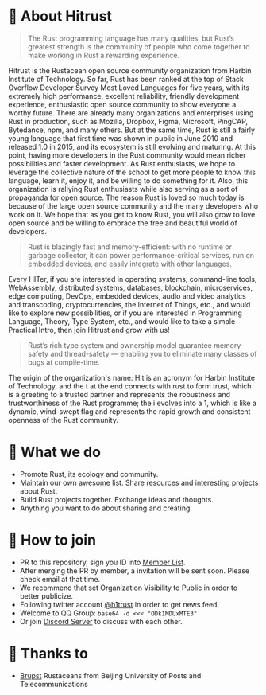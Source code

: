 # 🦀️ About Hitrust

> The Rust programming language has many qualities, but Rust’s greatest strength is the community of people who come together to make working in Rust a rewarding experience. 

Hitrust is the Rustacean open source community organization from Harbin Institute of Technology. So far, Rust has been ranked at the top of Stack Overflow Developer Survey Most Loved Languages for five years, with its extremely high performance, excellent reliability, friendly development experience, enthusiastic open source community to show everyone a worthy future. There are already many organizations and enterprises using Rust in production, such as Mozilla, Dropbox, Figma, Microsoft, PingCAP, Bytedance, npm, and many others. But at the same time, Rust is still a fairly young language that first time was shown in public in June 2010 and released 1.0 in 2015, and its ecosystem is still evolving and maturing. At this point, having more developers in the Rust community would mean richer possibilities and faster development. As Rust enthusiasts, we hope to leverage the collective nature of the school to get more people to know this language, learn it, enjoy it, and be willing to do something for it. Also, this organization is rallying Rust enthusiasts while also serving as a sort of propaganda for open source. The reason Rust is loved so much today is because of the large open source community and the many developers who work on it. We hope that as you get to know Rust, you will also grow to love open source and be willing to embrace the free and beautiful world of developers.

> Rust is blazingly fast and memory-efficient: with no runtime or garbage collector, it can power performance-critical services, run on embedded devices, and easily integrate with other languages. 

Every HITer, if you are interested in operating systems, command-line tools, WebAssembly, distributed systems, databases, blockchain, microservices, edge computing, DevOps, embedded devices, audio and video analytics and transcoding, cryptocurrencies, the Internet of Things, etc., and would like to explore new possibilities, or if you are interested in Programming Language, Theory, Type System, etc., and would like to take a simple Practical Intro, then join Hitrust and grow with us!

> Rust’s rich type system and ownership model guarantee memory-safety and thread-safety — enabling you to eliminate many classes of bugs at compile-time. 

The origin of the organization's name: Hit is an acronym for Harbin Institute of Technology, and the t at the end connects with rust to form trust, which is a greeting to a trusted partner and represents the robustness and trustworthiness of the Rust programme; the i evolves into a 1, which is like a dynamic, wind-swept flag and represents the rapid growth and consistent openness of the Rust community.

# 🌿 What we do

- Promote Rust, its ecology and community. 
- Maintain our own [awesome list](https://github.com/h1trust/awesome-hit-rust). Share resources and interesting projects about Rust. 
- Build Rust projects together. Exchange ideas and thoughts.
- Anything you want to do about sharing and creating. 

# 🌸 How to join

- PR to this repository, sign you ID into [Member List](https://github.com/h1trust/about/tree/master/community/member-list.md).
- After merging the PR by member, a invitation will be sent soon. Please check email at that time.
- We recommend that set Organization Visibility to Public in order to better publicize.
- Following twitter account [@h1trust](https://twitter.com/h1trust) in order to get news feed.
- Welcome to QQ Group: `base64 -d <<< "ODk1MDUxMTE3"`
- Or join [Discord Server](https://discord.gg/dHJCEsC) to discuss with each other.


# 🌈 Thanks to

- [Brupst](https://github.com/brupst) Rustaceans from Beijing University of Posts and Telecommunications

